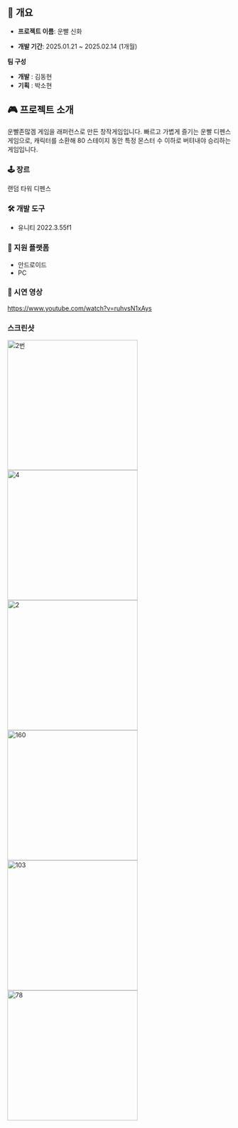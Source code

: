 ## 📌 개요
- **프로젝트 이름**: 운빨 신화

- **개발 기간**: 2025.01.21 ~ 2025.02.14 (1개월)

**팀 구성**
- **개발** : 김동현
- **기획** : 박소현
## 🎮 프로젝트 소개
운빨존많겜 게임을 래퍼런스로 만든 창작게임입니다.
빠르고 가볍게 즐기는 운빨 디펜스 게임으로, 캐릭터를 소환해 80 스테이지 동안 특정 몬스터 수 이하로 버텨내야 승리하는 게임입니다.
### 🕹️ 장르
랜덤 타워 디펜스
### 🛠️ 개발 도구
- 유니티 2022.3.55f1
### 📱 지원 플랫폼
- 안드로이드
- PC
### 🎥 시연 영상
https://www.youtube.com/watch?v=ruhvsN1xAys

### 스크린샷
<img width="293" alt="2번" src="https://github.com/user-attachments/assets/c955fc38-f4c8-42f3-999a-5c0476375d5c" />
<img width="293" alt="4" src="https://github.com/user-attachments/assets/bbee4967-5a0d-491a-bbb2-da803a468bd5" />
<img width="293" alt="2" src="https://github.com/user-attachments/assets/af0d8a40-fc6f-467d-863e-ee4abf37769c" />
<img width="293" alt="160" src="https://github.com/user-attachments/assets/b8a0f9a9-c839-477b-b4df-80007f1485b0" />
<img width="293" alt="103" src="https://github.com/user-attachments/assets/49d2b50a-705c-40d1-a760-2fc557d1e939" />
<img width="293" alt="78" src="https://github.com/user-attachments/assets/ff5c4e4f-f478-48c2-944f-6b6cdcb6e807" />
